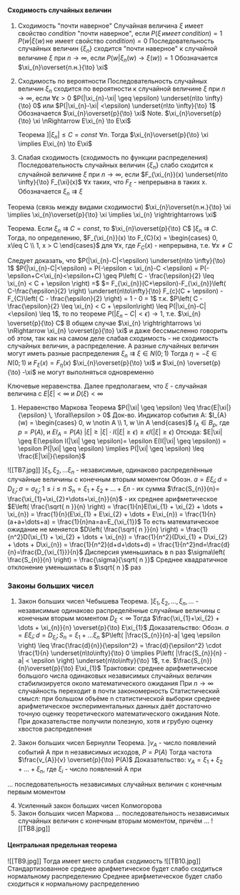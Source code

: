 #### Сходимость случайных величин
1. Сходимость "почти наверное"
	Случайная величина $\xi$ имеет свойство $condition$ "почти наверное", если $P(\xi \, имеет \, condition) = 1$
	$P(w | \xi (w) \, \text{не имеет свойство } condition) = 0$
	Последовательность случайных величин $\{\xi_{n}\}$ сходится "почти наверное" к случайной величине $\xi$ при $n \to \infty$, если $P(w | \xi_{n} (w)\to \xi(w)) = 1$
	Обозначается $\xi_{n}\overset{п.н.}{\to} \xi$
2. Сходимость по вероятности
	Последовательность случайных величин $\xi_{n}$ сходится по вероятности к случайной величине $\xi$ при $n\to\infty$, если $\forall \epsilon > 0$  $P(|\xi_{n}-\xi| \geq \epsilon) \underset{n\to \infty}{\to} 0$  или $P(|\xi_{n}-\xi| <\epsilon) \underset{n\to \infty}{\to} 1$
	Обозначается $\xi_{n}\overset{p}{\to} \xi$
	Note. $\xi_{n}\overset{p}{\to} \xi \nRightarrow E\xi_{n} \to E\xi$
	
	Теорема $]|\xi_{n}| \leq C = const  \,\,\forall n$. Тогда $\xi_{n}\overset{p}{\to} \xi \implies E\xi_{n} \to E\xi$
3. Слабая сходимость (сходимость по функции распределения)
	Последовательность случайных величин $\{\xi_{n}\}$ слабо сходится к случайной величине $\xi$ при $n\to \infty$, если $F_{\xi_{n}}(x) \underset{n\to \infty}{\to} F_{\xi}(x)$ $\forall x$ таких, что $F_{\xi}$ - непрерывна в таких x.
	Обозначается $\xi_{n} \rightrightarrows \xi$

Теорема (связь между видами сходимости)
$\xi_{n}\overset{п.н.}{\to} \xi \implies \xi_{n}\overset{p}{\to} \xi \implies \xi_{n} \rightrightarrows \xi$

Теорема. Если $\xi_{n} \rightrightarrows C = const$, то $\xi_{n}\overset{p}{\to} C$ 
	$] \xi_{n} \rightrightarrows C$. Тогда, по определению, $F_{\xi_{n}}(x) \to F_{C}(x) = \begin{cases} 0, x\leq C \\ 1, x > C \end{cases}$  для $\forall x$, где $F_{C}(x)$ - непрерывна, т.е. $\forall x \neq C$

Следует доказать, что $P(|\xi_{n}-C|<\epsilon) \underset{n\to \infty}{\to} 1$
$P(|\xi_{n}-C|<\epsilon) = P(-\epsilon < \xi_{n}-C <\epsilon) = P(-\epsilon+C<\xi_{n}<\epsilon+C) \geq P\left( C - \frac{\epsilon}{2} \leq \xi_{n} < C + \epsilon \right) =$
$= F_{\xi_{n}}(C+\epsilon)-F_{\xi_{n}}\left( C-\frac{\epsilon}{2} \right) \underset{n\to\infty}{\to} F_{c}(C + \epsilon) - F_{C}\left( C - \frac{\epsilon}{2} \right) = 1 - 0 = 1$
т.к. $P\left( C -\frac{\epsilon}{2} \leq \xi_{n} < C + \epsilon\right) \leq P(|\xi_{n}-C| <\epsilon) \leq 1$, то по теореме $P(|\xi_{n}-C| <\epsilon) \to 1$, т.е. $\xi_{n} \overset{p}{\to} C$
В общем случае $\xi_{n} \rightrightarrows \xi \nRightarrow \xi_{n} \overset{p}{\to} \xi$ и даже бессмысленно говорить об этом, так как на самом деле слабая сходимость - не  сходимость случайных величин, а распределение. А разные случайных величин могут иметь разные распределения 
$\xi_{n} \rightrightarrows \xi \in N(0;1)$
Тогда $\eta = -\xi \in N(0;1)$ и $F_{\xi}(x) = F_{\eta}(x)$
$\xi_{n}\overset{p}{\to} \xi$ и $\xi_{n} \overset{p}{\to} -\xi$ не могут выполняться одновременно

Ключевые неравенства.
Далее предполагаем, что $\xi$ - случайная величина с $E|\xi| < \infty$ и $D(\xi) < \infty$
1. Неравенство Маркова
	Теорема $P(|\xi| \geq \epsilon) \leq \frac{E|\xi|}{\epsilon} \, \forall\epsilon > 0$
	Док-во.
	Индикатор события A: $I_{A}(w) = \begin{cases} 0, w \notin A \\ 1, w \in A \end{cases}$
	$I_{A} \in B_{p}$, где $p = P(A)$, и $EI_{A} = P(A)$
	$|\xi|\geq |\xi| \cdot I(|\xi| \geq \epsilon) \geq \epsilon I(|\xi| \geq \epsilon)$
	Отсюда: $E|\xi| \geq E(\epsilon I(|\xi| \geq \epsilon)= \epsilon E(I(|\xi| \geq \epsilon)) = \epsilon P(|\xi| \geq \epsilon) \implies P(|\xi| \geq \epsilon) \leq \frac{E|\xi|}{\epsilon}$

![[ТВ7.jpg]]
$] \xi_{1}, \xi_{2}, \dots \xi_{n}$ - независимые, одинаково распределённые случайные величины с конечным вторым моментом
Обозн. $a = E\xi_{i}; \,d = D_{\xi_{i}}; \, \sigma = \sigma_{\xi_{i}}; \, 1 \leq i \leq n$
$S_{n} = \xi_{1} + \xi_{2} + \dots + \xi n$ - их сумма
$\frac{S_{n}}{n}= \frac{\xi_{1}+\xi_{2}+\dots+\xi_{n}}{n}$ - их среднее арифметическое
$E\left( \frac{\sqrt{ n }}{n} \right) = \frac{1}{n}E(\xi_{1} + \xi_{2} + \dots + \xi_{n}) = \frac{1}{n}(E\xi_{1} + E\xi_{2} + \dots + E\xi_{n}) = \frac{1}{n}(a+a+\dots+a) = \frac{1}{n}na=a=E_{\xi_{1}}$
То есть математическое ожидание не меняется
$D\left( \frac{\sqrt{ n }}{n} \right) = \frac{1}{n^2}D(\xi_{1} + \xi_{2} + \dots + \xi_{n}) = \frac{1}{n^2}(D\xi_{1} + D\xi_{2} + \dots + D\xi_{n}) = \frac{1}{n^2}(d+d+\dots+d) = \frac{1}{n^2}nd=\frac{d}{n}=\frac{D_{\xi_{1}}}{n}$
Дисперсия уменьшилась в n раз
$\sigma\left( \frac{S_{n}}{n} \right) = \frac{\sigma}{\sqrt{ n }}$
Среднее квадратичное отклонение уменьшилась в $\sqrt{ n }$ раз

### Законы больших чисел

1. Закон больших чисел Чебышева
	Теорема. $] \xi_{1}, \xi_{2}, \dots, \xi_{n}, \dots$ - независимые одинаково распределённые случайные величины с конечным вторым моментом $D_{\xi} < \infty$
	Тогда $\frac{\xi_{1}+\xi_{2} + \dots + \xi_{n}}{n} \overset{p}{\to} E\xi_{1}$
	Доказательство: 
	Обозн. $a = E\xi_{i}; \,d = D_{\xi_{i}}; S_{n}=\xi_{1} + \dots \xi_{n}$
	$P\left( |\frac{S_{n}}{n}-a| \geq \epsilon \right) \leq \frac{\frac{d}{n}}{\epsilon^2} = \frac{d}{\epsilon^2} \cdot \frac{1}{n} \underset{n\to\infty}{\to} 0 \implies P\left( |\frac{S_{n}}{n} - a| < \epsilon \right) \underset{n\to\infty}{\to} 1$, т.е. $\frac{S_{n}}{n}\overset{p}{\to} E\xi_{1}$
Трактовки: среднее арифметическое большого числа одинаковых независимых случайных величин  стабилизируется около математического ожидания
При $n\to\infty$ случайность переходит в почти закономерность
Статистический смысл: при большом объёме n статистической выборки среднее арифметическое экспериментальных данных даёт достаточно точную оценку теоретического математического ожидания
Note. При доказательстве получили полезную, хотя и грубую оценку хвостов распределения

2. Закон больших чисел Бернулли
Теорема. $] v_{A}$ - число появлений событий A при n независимых исходов, $P=P(A)$
Тогда частота $\frac{v_{A}}{v} \overset{p}{\to} P(A)$
Доказательство:
$v_{A} = \xi_{1} + \xi_{2} + \dots + \xi_{n}$, где $\xi_{i}$ - число появлений A при 

... последовательность независимых случайных величин с конечным первым моментом

4. Усиленный закон больших чисел Колмогорова
5. Закон больших чисел Маркова
... последовательность  независимых случайных величин с конечным вторым моментом, причём ...
![[ТВ8.jpg]]
#### Центральная предельная теорема
![[ТВ9.jpg]]
Тогда имеет место слабая сходимость
![[ТВ10.jpg]]
Стандартизованное среднее арифметическое будет слабо сходиться нормальному распределению
Среднее арифметическое будет слабо сходиться к нормальному распределению